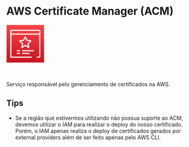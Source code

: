 # AWS Certificate Manager (ACM)

<img height=100px; alt="acm_logo" src="../../../images/acm.png" />

<p>&nbsp;</p>

Serviço responsável pelo gerenciamento de certificados na AWS.

## Tips

- Se a região que estivermos utilizando não possua suporte ao ACM, devemos utilizar o IAM para realizar o deploy do nosso certificado. Porém, o IAM apenas realiza o deploy de certificados gerados por external providers além de ser feito apenas pelo AWS CLI.

